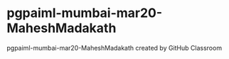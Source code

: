 # pgpaiml-mumbai-mar20-MaheshMadakath
pgpaiml-mumbai-mar20-MaheshMadakath created by GitHub Classroom
